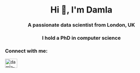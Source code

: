 <h1 align="center">Hi 👋, I'm Damla</h1>
<h3 align="center">A passionate data scientist from London, UK</h3>
<h3 align="center">I hold a PhD in computer science</h3>

<h3 align="left">Connect with me:</h3>
<p align="left">
<a href="https://linkedin.com/in/damla-arifoglu-phd" target="blank"><img align="center" src="https://raw.githubusercontent.com/rahuldkjain/github-profile-readme-generator/master/src/images/icons/Social/linked-in-alt.svg" alt="damla-arifoglu-phd" height="30" width="40" /></a>
</p>

